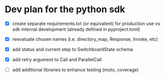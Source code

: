 # Dev plan for the python sdk

 - [x] create separate requirements.txt (or equivalent) for production use vs sdk internal development (already defined in pyproject.toml)

 - [x] reevaluate chosen names (i.e. directory_map, Response, Invoke, etc)

 - [x] add status and current step to SwitchboardState schema

 - [x] add retry argument to Call and ParallelCall

 - [ ] add additional libraries to enhance testing (moto, coverage)

